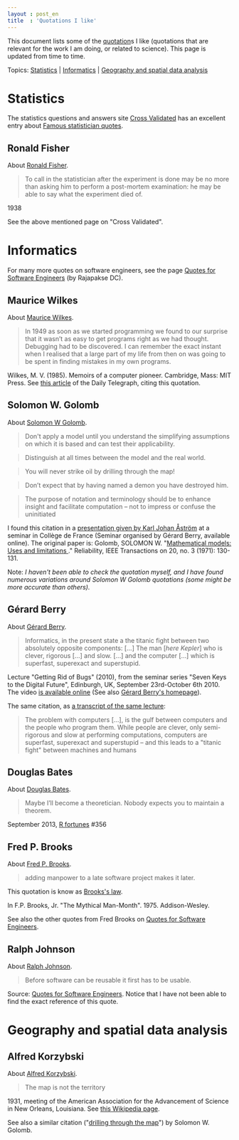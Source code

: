 ```yaml
---
layout : post_en
title  : 'Quotations I like'
---
```


This document lists some of the [quotation][]s I like (quotations 
that are relevant for the work I am doing, or related to science). 
This page is updated from time to time.

Topics: [Statistics](#stats) | [Informatics](#informatics) | [Geography and spatial data 
analysis](#geography) 



Statistics   <a id="stats"></a>
==========

The statistics questions and answers site [Cross 
Validated][CrossValidated] has an excellent entry 
about [Famous statistician quotes][famousStatQuote].



Ronald Fisher
-------------

About [Ronald Fisher][RonaldFisher].

> To call in the statistician after the experiment is done may be 
> no more than asking him to perform a post-mortem examination: 
> he may be able to say what the experiment died of.

1938

See the above mentioned page on "Cross Validated".



Informatics   <a id="informatics"></a>
===========

For many more quotes on software engineers, see the page [Quotes 
for Software Engineers][SEQuotes] (by Rajapakse DC).

Maurice Wilkes
--------------

About [Maurice Wilkes][MauriceWilkes].

> In 1949 as soon as we started programming we found to our surprise 
> that it wasn’t as easy to get programs right as we had thought. 
> Debugging had to be discovered. I can remember the exact instant 
> when I realised that a large part of my life from then on was going 
> to be spent in finding mistakes in my own programs.

Wilkes, M. V. (1985). Memoirs of a computer pioneer. Cambridge, 
Mass: MIT Press. See [this article][MauriceWilkes] of the Daily 
Telegraph, citing this quotation.



Solomon W. Golomb   <a id="golomb"></a>
-----------------

About [Solomon W Golomb][SolomonWGolomb].

> Don't apply a model until you understand the simplifying assumptions 
> on which it is based and can test their applicability.

> Distinguish at all times between the model and the real world. 

> You will never strike oil by drilling through the map!

> Don’t expect that by having named a demon you have destroyed him.

> The purpose of notation and terminology should be to enhance 
> insight and facilitate computation – not to impress or confuse 
> the uninitiated

I found this citation in a [presentation given by Karl Johan 
Åström][KJAstrom] at a seminar in Collège de France 
(Seminar organised by Gérard Berry, available online). The original 
paper is: Golomb, SOLOMON W. "[Mathematical models: Uses and limitations
][MathModel]." Reliability, IEEE Transactions on 20, no. 3 
(1971): 130-131.

Note: _I haven't been able to check the quotation myself, and I 
have found numerous variations around Solomon W Golomb quotations 
(some might be more accurate than others)._



Gérard Berry
------------

About [Gérard Berry][GerardBerry].

> Informatics, in the present state a the titanic fight between
> two absolutely opposite components: [...]
> The man [_here Kepler_] who is clever, rigorous [...] and slow. [...]
> and the computer [...] which is superfast, superexact and superstupid.

Lecture "Getting Rid of Bugs" (2010), from the seminar series "Seven 
Keys to the Digital Future", Edinburgh, UK, September 23rd-October 
6th 2010. The video [is available online][GettingRid] (See also 
[Gérard Berry's homepage][GerardBerry]).

The same citation, as [a transcript of the same lecture][SevenKeys2]:

> The problem with computers [...], is the gulf between computers 
> and the people who program them. While people are clever,
> only semi-rigorous and slow at performing computations, computers 
> are superfast, superexact and superstupid – and this leads to
> a "titanic fight" between machines and humans



Douglas Bates
-------------

About [Douglas Bates][DouglasBates].

> Maybe I’ll become a theoretician. Nobody expects you to maintain 
> a theorem.

September 2013, [R fortunes][RFortunes] #356 



Fred P. Brooks
--------------

About [Fred P. Brooks][FredBrooks].

> adding manpower to a late software project makes it later.

This quotation is know as [Brooks's law][BrookssLaw].

In F.P. Brooks, Jr. "The Mythical Man-Month". 1975. Addison-Wesley.

See also the other quotes from Fred Brooks on [Quotes for Software 
Engineers][SEQuotes].



Ralph Johnson
-------------

About [Ralph Johnson][RalphJohnson].

> Before software can be reusable it first has to be usable.

Source: [Quotes for Software Engineers][SEQuotes]. Notice that 
I have not been able to find the exact reference of this quote.



Geography and spatial data analysis   <a id="geography"></a>
===================================

Alfred Korzybski
----------------

About [Alfred Korzybski][AlfredKorzybski].

> The map is not the territory

1931, meeting of the American Association for the Advancement of 
Science in New Orleans, Louisiana. See [this Wikipedia 
page][mapterritory].

See also a similar citation ("[drilling through the map](#golomb)") 
by Solomon W. Golomb.



<!-- List of links -->
[quotation]:        https://en.wikipedia.org/wiki/Quotation                     "Quotation (Wikipedia)"
[mapterritory]:     http://en.wikipedia.org/wiki/Map%E2%80%93territory_relation "Map–territory relation (Wikipedia)"
[MauriceWilkes]:    http://www.telegraph.co.uk/news/obituaries/technology-obituaries/8171435/Professor-Sir-Maurice-Wilkes.html "Maurice Wilkes obituary (Daily Telegraph)"
[MathModel]:        http://dx.doi.org/10.1109/TR.1971.5216113 "Solomon Golomb Mathematical models: Uses and limitations"
[KJAstrom]:         http://www.college-de-france.fr/site/gerard-berry/seminar-2014-03-19-17h00.htm
[RFortunes]:        http://cran.r-project.org/web/packages/fortunes/vignettes/fortunes.pdf "R Fortunes vignette on CRAN" 
[GettingRid]:       http://www-sop.inria.fr/members/Gerard.Berry/VideosEdinburgh/GETTING_RID_H264_768kbit.mp4 "Getting Rid of Bugs - video (Gérard Berry)"
[GerardBerry]:      http://www-sop.inria.fr/members/Gerard.Berry/ "Gérard Berry’s Home Page"
[SevenKeys]:        http://idea.ed.ac.uk/future/ "Seven Keys to the Digital Future (conference)"
[SevenKeys2]:       http://www.royalsoced.org.uk/cms/files/events/reports/2009-2010/berry_bishop_final.pdf "Seven Keys to the Digital Future (transcript)"
[famousStatQuote]:  http://stats.stackexchange.com/questions/726/famous-statistician-quotes "Famous statistician quotes (Cross Validated)"
[FredBrooks]:       https://en.wikipedia.org/wiki/Fred_Brooks  "Fred Brooks (Wikipedia)"
[BrookssLaw]:       https://en.wikipedia.org/wiki/Brooks%27s_law  "Brooks's law (Wikipedia)"
[DouglasBates]:     http://www.stat.wisc.edu/~bates/  "Douglas Bates homepage" 
[GerardBerry]:      http://en.wikipedia.org/wiki/G%C3%A9rard_Berry  "Gérard Berry (Wikipedia)" 
[AlfredKorzybski]:  http://en.wikipedia.org/wiki/Alfred_Korzybski  "Alfred Korzybski (Wikipedia)"
[SolomonWGolomb]:   http://en.wikipedia.org/wiki/Solomon_W._Golomb  "Solomon W Golomb (Wikipedia)"
[MauriceWilkes]:    http://en.wikipedia.org/wiki/Maurice_Wilkes  "Maurice Wilkes (Wikipedia)"
[RonaldFisher]:     http://en.wikipedia.org/wiki/Ronald_Fisher  "Ronald Fisher (Wikipedia)" 
[CrossValidated]:   http://stats.stackexchange.com/  "Cross Validated (@stackexchange.com)"
[RalphJohnson]:     http://en.wikipedia.org/wiki/Ralph_Johnson_%28computer_scientist%29  "Ralph Johnson (Wikipedia)"
[SEQuotes]:         http://www.comp.nus.edu.sg/~damithch/pages/SE-quotes.htm  "Quotes for Software Engineers (DAMITH C. RAJAPAKSE)"

